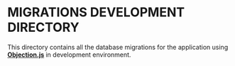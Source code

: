 # MIGRATIONS DEVELOPMENT DIRECTORY

This directory contains all the database migrations for the application using **[Objection.js](https://vincit.github.io/objection.js)** in development environment.
